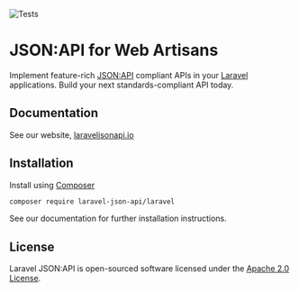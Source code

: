 ![Tests](https://github.com/laravel-json-api/laravel/workflows/Tests/badge.svg)

# JSON:API for Web Artisans

Implement feature-rich [JSON:API](https://jsonapi.org) compliant APIs in your
[Laravel](https://laravel.com) applications. Build your next standards-compliant API today.

## Documentation

See our website, [laraveljsonapi.io](https://laraveljsonapi.io)

## Installation

Install using [Composer](https://getcomposer.org)

```bash
composer require laravel-json-api/laravel
```

See our documentation for further installation instructions.

## License

Laravel JSON:API is open-sourced software licensed under the [Apache 2.0 License](./LICENSE).
